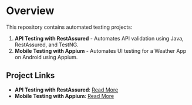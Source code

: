 
# Overview

This repository contains automated testing projects:

1. **API Testing with RestAssured** - Automates API validation using Java, RestAssured, and TestNG.
2. **Mobile Testing with Appium** - Automates UI testing for a Weather App on Android using Appium.

## Project Links

- **API Testing with RestAssured**: [Read More]([./api_testing_readme.md](https://github.com/sondos-gamal/Zippopotam_AutomatedAPITests_RESTAssured))
- **Mobile Testing with Appium**: [Read More]([./mobile_testing_readme.md](https://github.com/sondos-gamal/WeatherForecastAppAutomation_Appium))



